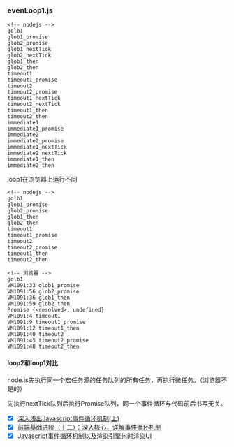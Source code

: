 
### evenLoop1.js
```
<!-- nodejs -->
golb1
glob1_promise
glob2_promise
glob1_nextTick
glob2_nextTick
glob1_then
glob2_then
timeout1
timeout1_promise
timeout2
timeout2_promise
timeout1_nextTick
timeout2_nextTick
timeout1_then
timeout2_then
immediate1
immediate1_promise
immediate2
immediate2_promise
immediate1_nextTick
immediate2_nextTick
immediate1_then
immediate2_then
```
loop1在浏览器上运行不同
```
<!-- nodejs -->
golb1
glob1_promise
glob2_promise
glob1_then
glob2_then
timeout1
timeout1_promise
timeout2
timeout2_promise
timeout1_then
timeout2_then
```

```
<!-- 浏览器 -->
golb1
VM1091:33 glob1_promise
VM1091:56 glob2_promise
VM1091:36 glob1_then
VM1091:59 glob2_then
Promise {<resolved>: undefined}
VM1091:4 timeout1
VM1091:9 timeout1_promise
VM1091:12 timeout1_then
VM1091:40 timeout2
VM1091:45 timeout2_promise
VM1091:48 timeout2_then
```
#### loop2和loop1对比
node.js先执行同一个宏任务源的任务队列的所有任务，再执行微任务。（浏览器不是的）

先执行nextTick队列后执行Promise队列，同一个事件循环与代码前后书写无关。


- [x] [深入浅出Javascript事件循环机制(上)](https://zhuanlan.zhihu.com/p/26229293)
- [x] [前端基础进阶（十二）：深入核心，详解事件循环机制](https://www.jianshu.com/p/12b9f73c5a4f)
- [x] [Javascript事件循环机制以及渲染引擎何时渲染UI](https://segmentfault.com/a/1190000013212944)
